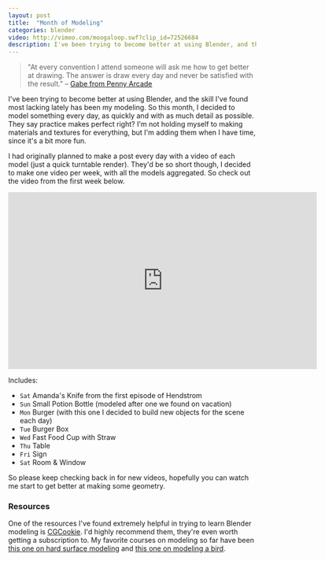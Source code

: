 ```yaml
---
layout: post
title:  "Month of Modeling"
categories: blender
video: http://vimeo.com/moogaloop.swf?clip_id=72526684
description: I've been trying to become better at using Blender, and the skill I've found most lacking lately has been my modeling. So this month, I decided to model something every day, as quickly and with as much detail as possible. They say practice makes perfect right?
---
```

 
> "At every convention I attend someone will ask me how to get better at drawing. The answer is draw every day and never be satisfied with the result."
> – [Gabe from Penny Arcade][pa]
 
I've been trying to become better at using Blender, and the skill I've found most lacking lately has been my modeling. So this month, I decided to model something every day, as quickly and with as much detail as possible. They say practice makes perfect right? I'm not holding myself to making materials and textures for everything, but I'm adding them when I have time, since it's a bit more fun. 

I had originally planned to make a post every day with a video of each model (just a quick turntable render). They'd be so short though, I decided to make one video per week, with all the models aggregated. So check out the video from the first week below.

<iframe src="http://player.vimeo.com/video/72526684"  width="627" height="360" frameborder="0" webkitAllowFullScreen mozallowfullscreen allowFullScreen></iframe>

Includes:

- `Sat` Amanda's Knife from the first episode of Hendstrom 
- `Sun` Small Potion Bottle (modeled after one we found on vacation)
- `Mon` Burger (with this one I decided to build new objects for the scene each day)
- `Tue` Burger Box 
- `Wed` Fast Food Cup with Straw 
- `Thu` Table
- `Fri` Sign
- `Sat` Room & Window 


So please keep checking back in for new videos, hopefully you can watch me start to get better at making some geometry.

### Resources
One of the resources I've found extremely helpful in trying to learn Blender modeling is [CGCookie][cgcookie]. I'd highly recommend them, they're even worth getting a subscription to. My favorite courses on modeling so far have been [this one on hard surface modeling][m4] and [this one on modeling a bird][bird]. 






[pa]: http://www.penny-arcade.com/2012/08/03/drawrings
[m4]: http://cgcookie.com/blender/cgc-series/weapon-modeling-an-m4/
[bird]: http://cgcookie.com/blender/cgc-courses/piero/
[cgcookie]: http://cgcookie.com